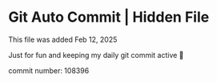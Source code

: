 # Git Auto Commit | Hidden File

This file was added Feb 12, 2025

Just for fun and keeping my daily git commit active 🤪

commit number: 108396
